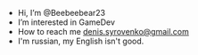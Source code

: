 - Hi, I’m @Beebeebear23
- I’m interested in GameDev
- How to reach me denis.syrovenko@gmail.com
- I'm russian, my English isn't good.
